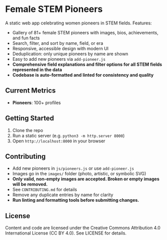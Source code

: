 # Female STEM Pioneers

A static web app celebrating women pioneers in STEM fields. Features:

- Gallery of 81+ female STEM pioneers with images, bios, achievements, and fun facts
- Search, filter, and sort by name, field, or era
- Responsive, accessible design with modern UI
- Deduplication: only unique pioneers by name are shown
- Easy to add new pioneers via `add-pioneer.js`
- **Comprehensive field explanations and filter options for all STEM fields represented in the data**
- **Codebase is auto-formatted and linted for consistency and quality**

## Current Metrics

- **Pioneers**: 100+ profiles

## Getting Started

1. Clone the repo
2. Run a static server (e.g. `python3 -m http.server 8000`)
3. Open `http://localhost:8000` in your browser

## Contributing

- Add new pioneers in `js/pioneers.js` or use `add-pioneer.js`
- Images go in the `images/` folder (photo, artistic, or symbolic SVG)
- **Only valid, non-empty images are accepted. Broken or empty images will be removed.**
- See `CONTRIBUTING.md` for details
- Remove any duplicate entries by name for clarity
- **Run linting and formatting tools before submitting changes.**

## License

Content and code are licensed under the Creative Commons Attribution 4.0 International License (CC BY 4.0). See LICENSE for details.
